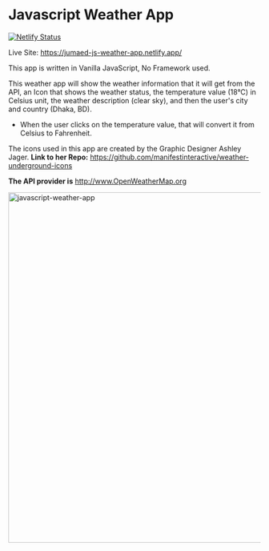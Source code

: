 # Javascript Weather App

[![Netlify Status](https://api.netlify.com/api/v1/badges/7e0aa879-2685-4300-89e8-024cc27a9dca/deploy-status)](https://app.netlify.com/sites/jumaed-js-weather-app/deploys)

Live Site: https://jumaed-js-weather-app.netlify.app/

This app is written in Vanilla JavaScript, No Framework used.

This weather app will show the weather information that it will get from the API, an Icon that shows the weather status, the temperature value (18°C) in Celsius unit, the weather description (clear sky), and then the user's city and country (Dhaka, BD).

- When the user clicks on the temperature value, that will convert it from Celsius to Fahrenheit.


The icons used in this app are created by the Graphic Designer Ashley Jager.
**Link to her Repo:** https://github.com/manifestinteractive/weather-underground-icons

**The API provider is** http://www.OpenWeatherMap.org



<img src="https://i.ibb.co/Jvys0rV/javascript-weather-app-1.png" alt="javascript-weather-app" style="width:700px;" />